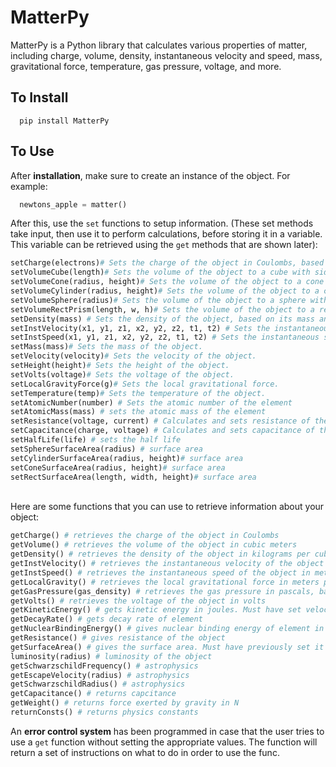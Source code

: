 # MatterPy

MatterPy is a Python library that calculates various properties of matter, including charge, volume, density, instantaneous velocity and speed, mass, gravitational force, temperature, gas pressure, voltage, and more.

## To Install

```
  pip install MatterPy
```

## To Use

After <strong>installation</strong>, make sure to create an instance of the object. For example:

```python
  newtons_apple = matter()
```
After this, use the `set` functions to setup information. (These set methods take input, then use it to perform calculations, before storing it in a variable. This variable can be retrieved using the `get` methods that are shown later):

```python
setCharge(electrons)# Sets the charge of the object in Coulombs, based on the number of electrons provided as an argument.
setVolumeCube(length)# Sets the volume of the object to a cube with side length length.
setVolumeCone(radius, height)# Sets the volume of the object to a cone with base radius radius and height height.
setVolumeCylinder(radius, height)# Sets the volume of the object to a cylinder with base radius radius and height height.
setVolumeSphere(radius)# Sets the volume of the object to a sphere with radius radius.
setVolumeRectPrism(length, w, h)# Sets the volume of the object to a rectangular prism with length length, width w, and height h.
setDensity(mass) # Sets the density of the object, based on its mass and volume. Note that the volume must be set before calling this function.
setInstVelocity(x1, y1, z1, x2, y2, z2, t1, t2) # Sets the instantaneous velocity of the object, based on its position at two different times.
setInstSpeed(x1, y1, z1, x2, y2, z2, t1, t2) # Sets the instantaneous speed of the object, based on its position at two different times.
setMass(mass)# Sets the mass of the object.
setVelocity(velocity)# Sets the velocity of the object.
setHeight(height)# Sets the height of the object.
setVolts(voltage)# Sets the voltage of the object.
setLocalGravityForce(g)# Sets the local gravitational force.
setTemperature(temp)# Sets the temperature of the object.
setAtomicNumber(number) # Sets the atomic number of the element
setAtomicMass(mass) # sets the atomic mass of the element
setResistance(voltage, current) # Calculates and sets resistance of the element
setCapacitance(charge, voltage) # Calculates and sets capacitance of the object
setHalfLife(life) # sets the half life
setSphereSurfaceArea(radius) # surface area
setCylinderSurfaceArea(radius, height)# surface area
setConeSurfaceArea(radius, height)# surface area
setRectSurfaceArea(length, width, height)# surface area
```

<br>
Here are some functions that you can use to retrieve information about your object:

```python
getCharge() # retrieves the charge of the object in Coulombs
getVolume() # retrieves the volume of the object in cubic meters
getDensity() # retrieves the density of the object in kilograms per cubic meter
getInstVelocity() # retrieves the instantaneous velocity of the object in meters per second
getInstSpeed() # retrieves the instantaneous speed of the object in meters per second
getLocalGravity() # retrieves the local gravitational force in meters per second squared
getGasPressure(gas_density) # retrieves the gas pressure in pascals, based on the gas density and temperature
getVolts() # retrieves the voltage of the object in volts
getKineticEnergy() # gets kinetic energy in joules. Must have set velocity and mass
getDecayRate() # gets decay rate of element
getNuclearBindingEnergy() # gives nuclear binding energy of element in joules
getResistance() # gives resistance of the object
getSurfaceArea() # gives the surface area. Must have previously set it in the set funcs
luminosity(radius) # luminosity of the object
getSchwarzschildFrequency() # astrophysics
getEscapeVelocity(radius) # astrophysics
getSchwarzschildRadius() # astrophysics
getCapacitance() # returns capcitance
getWeight() # returns force exerted by gravity in N
returnConsts() # returns physics constants
```

An <b>error control system</b> has been programmed in case that the user tries to use a `get` function without setting the appropriate values. The function will return a set of instructions on what to do in order to use the func.
